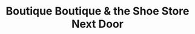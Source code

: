 ---
title: "Boutique Boutique & the Shoe Store Next Door"
url: /charlottesville/boutique-boutique-and-the-shoe-store-next-door/
shop: clothes
---